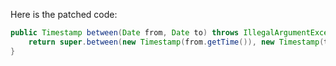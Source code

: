 Here is the patched code:

```java
public Timestamp between(Date from, Date to) throws IllegalArgumentException {
    return super.between(new Timestamp(from.getTime()), new Timestamp(to.getTime()));
}
```